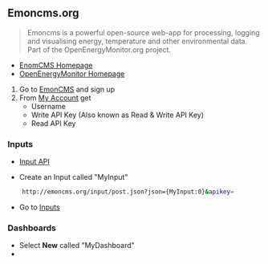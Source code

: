 ## Emoncms.org

> Emoncms is a powerful open-source web-app for processing, logging and visualising energy, temperature and other environmental data. Part of the OpenEnergyMonitor.org project.

- [EnomCMS Homepage](http://www.emoncms.org/)
- [OpenEnergyMonitor Homepage](OpenEnergyMonitor.org)

1. Go to [EmonCMS](http://emoncms.org) and sign up
2. From [My Account](http://emoncms.org/user/view) get
   - Username
   - Write API Key (Also known as Read & Write API Key)
   - Read API Key


### Inputs

- [Input API](http://emoncms.org/input/api)

- Create an Input called "MyInput"
```sh
    http://emoncms.org/input/post.json?json={MyInput:0}&apikey=
```
- Go to [Inputs](http://emoncms.org/input/view)


### Dashboards

- Select __New__ called "MyDashboard"
- 
